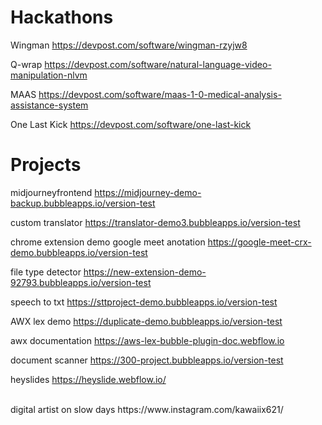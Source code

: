 # Hackathons

Wingman
https://devpost.com/software/wingman-rzyjw8

Q-wrap
https://devpost.com/software/natural-language-video-manipulation-nlvm

MAAS
https://devpost.com/software/maas-1-0-medical-analysis-assistance-system

One Last Kick
https://devpost.com/software/one-last-kick

# Projects

midjourneyfrontend 
https://midjourney-demo-backup.bubbleapps.io/version-test

custom translator 
https://translator-demo3.bubbleapps.io/version-test

chrome extension demo
google meet anotation https://google-meet-crx-demo.bubbleapps.io/version-test

file type detector
https://new-extension-demo-92793.bubbleapps.io/version-test

speech to txt 
https://sttproject-demo.bubbleapps.io/version-test

AWX lex demo 
https://duplicate-demo.bubbleapps.io/version-test

awx documentation
https://aws-lex-bubble-plugin-doc.webflow.io

document scanner
https://300-project.bubbleapps.io/version-test

heyslides
https://heyslide.webflow.io/


</br>
digital artist on slow days https://www.instagram.com/kawaiix621/
